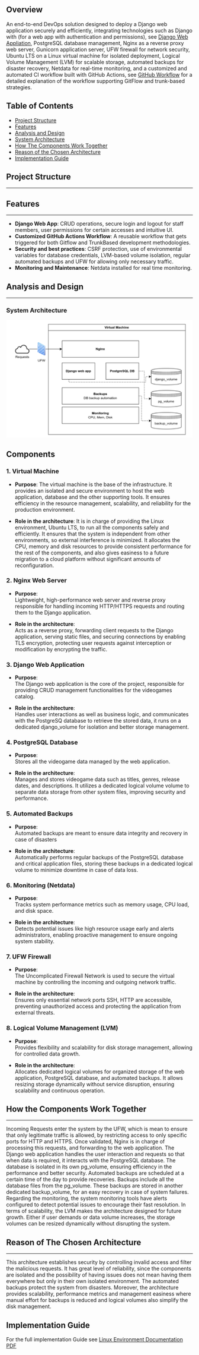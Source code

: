 Overview
--------

An end-to-end DevOps solution designed to deploy a Django web application securely and efficiently, integrating technologies such as Django with (for a web app with authentication and permissions), see [Django Web Appliation](DJANGO-WEBAPP.md), PostgreSQL database management, Nginx as a reverse proxy web server, Gunicorn application server, UFW firewall for network security, Ubuntu LTS on a Linux virtual machine for isolated deployment, Logical Volume Management (LVM) for scalable storage, automated backups for disaster recovery, Netdata for real-time monitoring, and a customized and automated CI workflow built with GitHub Actions, see [GitHub Workflow](Git_Strategies.md) for a detailed explanation of the workflow supporting GitFlow and trunk-based strategies.


Table of Contents
-----------------
- [Project Structure](#project-structure)
- [Features](#features)
- [Analysis and Design](#analysis-and-design)
- [System Architecture](#system-architecture)
- [How The Components Work Together](#security)
- [Reason of the Chosen Architecture](#testing)
- [Implementation Guide](#setup-and-deployment-steps)

## Project Structure
-----------------


## Features
--------

- **Django Web App**: CRUD operations, secure login and logout for staff members, user permissions for certain accesses and intuitive UI.
- **Customized GitHub Actions Workflow**: A reusable workflow that gets triggered for both Gitflow and TrunkBased development methodologies.
- **Security and best practices**: CSRF protection, use of environmental variables for database credentials, LVM-based volume isolation, regular automated backups and UFW for allowing only necessary traffic.
- **Monitoring and Maintenance**: Netdata installed for real time monitoring.

## Analysis and Design
-------------------

### System Architecture

![img.png](img.png)

Components
----------

### 1. Virtual Machine

- **Purpose**:
The virtual machine is the base of the infrastructure. It provides an isolated and secure
environment to host the web application, database and the other supporting tools. It
ensures efficiency in the resource management, scalability, and reliability for the production
environment.

- **Role in the architecture**:
It is in charge of providing the Linux environment, Ubuntu LTS, to run all the components
safely and efficiently. It ensures that the system is independent from other environments, so
external interference is minimized. It allocates the CPU, memory and disk resources to
provide consistent performance for the rest of the components, and also gives easiness to a
future migration to a cloud platform without significant amounts of reconfiguration.

### 2. Nginx Web Server

- **Purpose**:  
  Lightweight, high-performance web server and reverse proxy responsible for handling incoming HTTP/HTTPS requests and routing them to the Django application.

- **Role in the architecture**:  
  Acts as a reverse proxy, forwarding client requests to the Django application, serving static files, and securing connections by enabling TLS encryption, protecting user requests against interception or modification by encrypting the traffic.

### 3. Django Web Application

- **Purpose**:  
  The Django web application is the core of the project, responsible for providing CRUD management functionalities for the videogames catalog.

- **Role in the architecture**:  
  Handles user interactions as well as business logic, and communicates with the PostgreSQ database to retrieve the stored data, it runs on a dedicated django_volume for isolation and  better storage management.

### 4. PostgreSQL Database

- **Purpose**:  
  Stores all the videogame data managed by the web application.

- **Role in the architecture**:  
  Manages and stores videogame data such as titles, genres, release dates, and descriptions. It utilizes a dedicated logical volume volume to separate data storage from other system files, improving security and performance.

### 5. Automated Backups

- **Purpose**:  
  Automated backups are meant to ensure data integrity and recovery in case of disasters

- **Role in the architecture**:  
  Automatically performs regular backups of the PostgreSQL database and critical application files, storing these backups in a dedicated logical volume to minimize downtime in case of data loss.

### 6. Monitoring (Netdata)

- **Purpose**:  
  Tracks system performance metrics such as memory usage, CPU load, and disk space.

- **Role in the architecture**:  
  Detects potential issues like high resource usage early and alerts administrators, enabling proactive management to ensure ongoing system stability.

### 7. UFW Firewall

- **Purpose**:  
  The Uncomplicated Firewall Network is used to secure the virtual machine by controlling the incoming and outgoing network traffic.


- **Role in the architecture**:  
  Ensures only essential network ports SSH, HTTP are accessible, preventing unauthorized access and protecting the application from external threats.

### 8. Logical Volume Management (LVM)

- **Purpose**:  
  Provides flexibility and scalability for disk storage management, allowing for controlled data growth.

- **Role in the architecture**:  
  Allocates dedicated logical volumes for organized storage of the web application, PostgreSQL database, and automated backups. It allows resizing storage dynamically without service disruption, ensuring scalability and continuous operation.


## How the Components Work Together
-----------------------------------
Incoming Requests enter the system by the UFW, which is mean to ensure that only
legitimate traffic is allowed, by restricting access to only specific ports for HTTP and HTTPS.
Once validated, Nginx is in charge of processing this requests, and forwarding to the web
application.
The Django web application handles the user interaction and requests so that when data is
required, it interacts with the PostgreSQL database. The database is isolated in its own
pg_volume, ensuring efficiency in the performance and better security. Automated backups
are scheduled at a certain time of the day to provide recoveries. Backups include all the
database files from the pg_volume. These backups are stored in another dedicated
backup_volume, for an easy recovery in case of system failures.
Regarding the monitoring, the system monitoring tools have alerts configured to detect
potential issues to encourage their fast resolution.
In terms of scalability, the LVM makes the architecture designed for future growth. Either if
user demands or data volume increases, the storage volumes can be resized dynamically
without disrupting the system.


## Reason of The Chosen Architecture
--------------------------------------
This architecture establishes security by controlling invalid access and filter the malicious
requests. It has great level of reliability, since the components are isolated and the possibility
of having issues does not mean having them everywhere but only in their own isolated
environment. The automated backups protect the system from disasters. Moreover, the
architecture provides scalability, performance metrics and management easiness where
manual effort for backups is reduced and logical volumes also simplify the disk management.



## Implementation Guide

For the full implementation Guide see [Linux Environment Documentation PDF](Linux.pdf)

